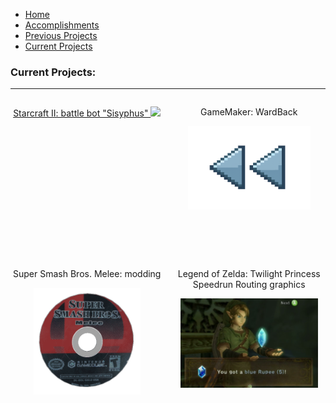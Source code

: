   <!-- Navigation Bar -->
  <nav>
    <ul>
      <li><a href="index">Home</a></li>
      <li><a href="personal_accomplishments">Accomplishments</a></li>
      <li><a href="previous_projects">Previous Projects</a></li>
      <li><a href="current_projects">Current Projects</a></li>
    </ul>
  </nav>

### Current Projects:
---

<div style="display: grid; grid-template-columns: 1fr 1fr; gap: 15px; text-align: center;">
  <div>
    <p><a href="https://github.com/H0LL0W3D/SCII_ML_Sisyphus">
    Starcraft II: battle bot "Sisyphus"
    <img src="images/sc2logo.png?raw=true" width="90%"></a></p>
  </div>
  <div>
    <p>GameMaker: WardBack</p>
    <img src="images/WardBack.png" width="80%" height="55%">
  </div>
  <div>
    <p>Super Smash Bros. Melee: modding</p>
    <img src="images/ItemMeleeDisk.gif" width="70%">
  </div>
  <div>
    <p>Legend of Zelda: Twilight Princess Speedrun Routing graphics</p>
    <img src="images/Twilight Princess Rupee Slide.jpg?raw=true" width="90%">
  </div>
</div>



